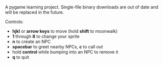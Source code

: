 A pygame learning project. Single-file binary downloads are out of date and will be replaced in the future.

Controls:
 * **hjkl** or **arrow keys** to move (hold **shift** to moonwalk)
 * **1** through **8** to change your sprite
 * **n** to create an NPC
 * **spacebar** to greet nearby NPCs, **c** to call out
 * hold **control** while bumping into an NPC to remove it
 * **q** to quit
